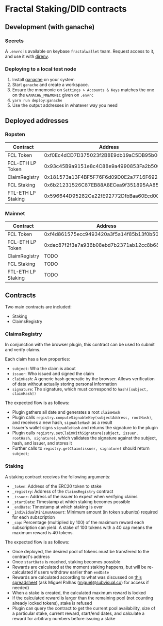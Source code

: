 # Fractal Staking/DID contracts

## Development (with ganache)

### Secrets

A `.envrc` is available on keybase `fractalwallet` team. Request access to it,
and use it with [direnv](https://direnv.net/).

### Deploying to a local test node

1. Install [ganache](https://www.trufflesuite.com/ganache) on your system
2. Start `ganache` and create a workspace.
3. Ensure the mnemonic on `Settings > Accounts & Keys` matches the one on the
   `GANACHE_MNEMONIC` given on `.envrc`
4. `yarn run deploy:ganache`
5. Use the output addresses in whatever way you need

## Deployed addresses

### Ropsten

| Contract           | Address                                    |
| ------------------ | ------------------------------------------ |
| FCL Token          | 0xf0Ec4dCD7D375023f2B8E9db19aC5DB95b06a06A |
| FCL-ETH LP Token   | 0x93c45B9a9151e8c4C88e9a4990853Fa2b500C07c |
| ClaimRegistry      | 0x181573a13F4BF5F76F6d09D0E2a7716F6929993A |
| FCL Staking        | 0x6b21231526C87EB88A8ECea9f351895AA85dcB84 |
| FTL-ETH LP Staking | 0x596644D95282Ce22fE92772DfbBaa60Ecd0018e9 |

### Mainnet

| Contract           | Address                                    |
| ------------------ | ------------------------------------------ |
| FCL Token          | 0xf4d861575ecc9493420a3f5a14f85b13f0b50eb3 |
| FCL-ETH LP Token   | 0xdec87f2f3e7a936b08ebd7b2371ab12cc8b68340 |
| ClaimRegistry      | TODO                                       |
| FCL Staking        | TODO                                       |
| FTL-ETH LP Staking | TODO                                       |

## Contracts

Two main contracts are included:
* Staking
* ClaimsRegistry

### ClaimsRegistry

In conjunction with the browser plugin, this contract can be used to submit and
verify claims.

Each claim has a few properties:
* `subject`: Who the claim is about
* `issuer`: Who issued and signed the claim
* `claimHash`: A generic hash generatic by the browser. Allows verification of
    data without actually storing personal information
* `signature`: The signature, which must correspond to `hash([subject, claimHash])`

The expected flow is as follows:
* Plugin gathers all date and generates a root `claimHash`
* Plugin calls `registry.computeSignableKey(subjectAddress, rootHash)`, and
    receives a new hash, `signableHash` as a result
* Issuer's wallet signs `signableHash` and returns the signature to the plugin
* Plugin calls `registry.setClaimWithSignature(subject, issuer, rootHash,
    signature)`, which validates the signature against the subject, hash, and
    issuer, and stores it
* Further calls to `registry.getClaim(issuer, signature)` should return `subject`;


### Staking

A staking contract receives the following arguments:
* `_token`: Address of the ERC20 token to stake
* `_registry`: Address of the `ClaimsRegistry` contract
* `_issuer`: Address of the issuer to expect when verifying claims
* `_startDate`: Timestamp at which staking becomes possible
* `_endDate`: Timestamp at which staking is over
* `_individualMinimumAmount`: Minimum amount (in token subunits) required for each subscription
* `_cap`: Percentage (multiplied by 100) of the maximum reward each subscription can yield. A stake of 100 tokens with a 40 cap means the maximum reward is 40 tokens.

The expected flow is as follows:
* Once deployed, the desired pool of tokens must be transfered to the contract's
    address
* Once `startDate` is reached, staking becomes possible
* Rewards are calculated at the moment staking happens, but will be
    re-calculated if users withdraw earlier than `endDate`
* Rewards are calculated according to what was discussed on [this spreadsheet](https://docs.google.com/spreadsheets/d/1SgW1LuTldfKEVkbrpkI_7pcIUDeacjRYHsuJTkXOGJE/edit#gid=2055588626) (ask Miguel Palhas (miguel@subvisual.co) for access if needed)
* When a stake is created, the calculated maximum reward is locked
* If the calculated reward is larger than the remaining pool (not counting
    already locked tokens), stake is refused
* Plugin can query the contract to get the current pool availability, size of
    a particular stake, current reward, start/end dates, and calculate a reward
    for arbitrary numbers before issuing a stake
